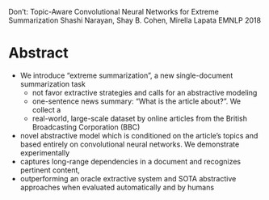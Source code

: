 Don’t: Topic-Aware Convolutional Neural Networks for Extreme Summarization
Shashi Narayan, Shay B. Cohen, Mirella Lapata
EMNLP 2018

# Abstract

* We introduce “extreme summarization”, a new single-document summarization task
  * not favor extractive strategies and calls for an abstractive modeling
  * one-sentence news summary: “What is the article about?”. We collect a
  * real-world, large-scale dataset by
    online articles from the British Broadcasting Corporation (BBC)
* novel abstractive model which is conditioned on the article’s topics and
  based entirely on convolutional neural networks. We demonstrate experimentally
* captures long-range dependencies in a document and recognizes pertinent
  content,
* outperforming an oracle extractive system and SOTA abstractive approaches when
  evaluated automatically and by humans
